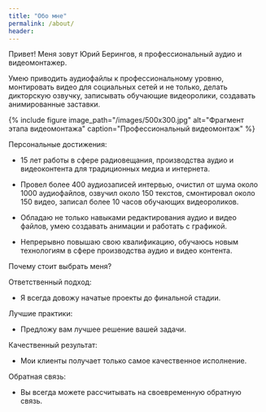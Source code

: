 ```yaml
---
title: "Обо мне"
permalink: /about/
header:
---
```

Привет! Меня зовут Юрий Берингов, я профессиональный аудио и видеомонтажер.

Умею приводить аудиофайлы к профессиональному уровню, монтировать видео для социальных сетей и не только, делать дикторскую озвучку, записывать обучающие видеоролики, создавать анимированные заставки.

{% include figure image_path="/images/500x300.jpg" alt="Фрагмент этапа видеомонтажа" caption="Профессиональный видеомонтаж" %}


Персональные достижения:
- 15 лет работы в сфере радиовещания, производства аудио и видеоконтента для традиционных медиа и интернета.

* Провел более 400 аудиозаписей интервью, очистил от шума около 1000 аудиофайлов, озвучил около 150 текстов, смонтировал около 150 видео, записал более 10 часов обучающих видеороликов.

* Обладаю не только навыками редактирования аудио и видео файлов, умею создавать анимации и работать с графикой.

* Непрерывно повышаю свою квалификацию, обучаюсь новым технологиям в сфере производства аудио и видео контента.

Почему стоит выбрать меня?

Ответственный подход:
* Я всегда довожу начатые проекты до финальной стадии.

Лучшие практики:
* Предложу вам лучшее решение вашей задачи.

Качественный результат:
* Мои клиенты получает только самое качественное исполнение.

Обратная связь:
* Вы всегда можете рассчитывать на своевременную обратную связь.
